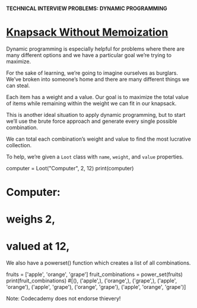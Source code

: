 #### TECHNICAL INTERVIEW PROBLEMS: DYNAMIC PROGRAMMING

# [Knapsack Without Memoization](https://www.codecademy.com/courses/technical-interview-practice-python/lessons/tip-dynamic-programming/exercises/dynamic-programming-naive-knapsack)

Dynamic programming is especially helpful for problems where there are many different options and we have a particular goal we’re trying to maximize.

For the sake of learning, we’re going to imagine ourselves as burglars. 
We’ve broken into someone’s home and there are many different things we can steal.

Each item has a weight and a value. 
Our goal is to maximize the total value of items while remaining within the weight we can fit in our knapsack.

This is another ideal situation to apply dynamic programming, but to start we’ll use the brute force approach and generate every single possible combination.

We can total each combination’s weight and value to find the most lucrative collection.

To help, we’re given a `Loot` class with `name`, `weight`, and `value` properties.

computer = Loot("Computer", 2, 12)
print(computer)
# Computer: 
#     weighs 2,
#     valued at 12, 
We also have a powerset() function which creates a list of all combinations.

fruits = ['apple', 'orange', 'grape']
fruit_combinations = power_set(fruits)
print(fruit_combinations)
#[(), ('apple',), ('orange',), ('grape',), ('apple', 'orange'), ('apple', 'grape'), ('orange', 'grape'), ('apple', 'orange', 'grape')]
 
Note: Codecademy does not endorse thievery!
